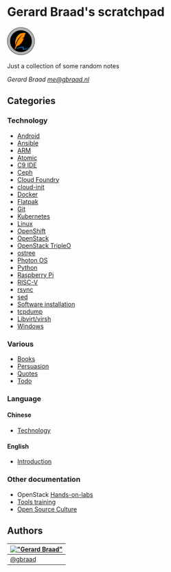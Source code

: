 Gerard Braad's scratchpad
===================

[!["Scribble"](https://raw.githubusercontent.com/gbraad/assets/gh-pages/icons/scribble-icon-64.png)](http://github.com/gbraad)

Just a collection of some random notes

_Gerard Braad <me@gbraad.nl>_


## Categories

### Technology

  * [Android](technology/android.md)
  * [Ansible](technology/ansible.md)
  * [ARM](technology/arm.md)
  * [Atomic](technology/atomic.md)
  * [C9 IDE](technology/c9ide.md)
  * [Ceph](technology/ceph.md)
  * [Cloud Foundry](technology/cloudfoundry.md)
  * [cloud-init](technology/cloudinit.md)
  * [Docker](technology/docker.md)
  * [Flatpak](technology/flatpak.md)
  * [Git](technology/git/README.md)
  * [Kubernetes](technology/kubernetes/README.md)
  * [Linux](technology/linux.md)
  * [OpenShift](technology/openshift.md)
  * [OpenStack](technology/openstack/README.md)
  * [OpenStack TripleO](technology/openstack/tripleo.md)
  * [ostree](technology/ostree.md)
  * [Photon OS](technology/photonos.md)
  * [Python](technology/python/README.md)
  * [Raspberry Pi](technology/raspi.md)
  * [RISC-V](technology/riscv.md)
  * [rsync](technology/rsync.md)
  * [sed](technology/sed.md)
  * [Software installation](technology/install.md)
  * [tcpdump](technology/tcpdump.md)
  * [Libvirt/virsh](technology/virsh.md)
  * [Windows](technology/windows.md)


### Various

  * [Books](books/README.md)
  * [Persuasion](various/persuasion.md)
  * [Quotes](various/quotes.md)
  * [Todo](various/todo.md)


### Language 

#### Chinese

  * [Technology](language/chinese/technology.md)


#### English

  * [Introduction](language/english/README.md)


### Other documentation

  * OpenStack [Hands-on-labs](https://github.com/gbraad/openstack-handsonlabs)
  * [Tools training](https://github.com/gbraad/tools-training)
  * [Open Source Culture](https://github.com/gbraad/open-source-culture)


Authors
-------

| [!["Gerard Braad"](http://gravatar.com/avatar/e466994eea3c2a1672564e45aca844d0.png?s=60)](http://gbraad.nl "Gerard Braad <me@gbraad.nl>") |
|---|
| [@gbraad](https://twitter.com/gbraad)  |
